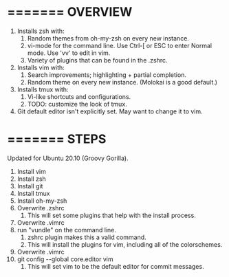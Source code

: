 =======
OVERVIEW
=======
1. Installs zsh with:
    1. Random themes from oh-my-zsh on every new instance.
    1. vi-mode for the command line. Use Ctrl-[ or ESC to enter Normal mode. Use 'vv' to edit in vim.
    1. Variety of plugins that can be found in the .zshrc.
1. Installs vim with:
    1. Search improvements; highlighting + partial completion.
    1. Random theme on every new instance. (Molokai is a good default.)
1. Installs tmux with:
    1. Vi-like shortcuts and configurations.
    1. TODO: customize the look of tmux.
1. Git default editor isn't explicitly set. May want to change it to vim.

=======
STEPS
=======

Updated for Ubuntu 20.10 (Groovy Gorilla).

1. Install vim
1. Install zsh
1. Install git
1. Install tmux
1. Install oh-my-zsh
1. Overwrite .zshrc
    1. This will set some plugins that help with the install process.
1. Overwrite .vimrc
1. run "vundle" on the command line.
    1. zshrc plugin makes this a valid command.
    1. This will install the plugins for vim, including all of the colorschemes.
1. Overwrite .vimrc
1. git config --global core.editor vim
    1. This will set vim to be the default editor for commit messages.
